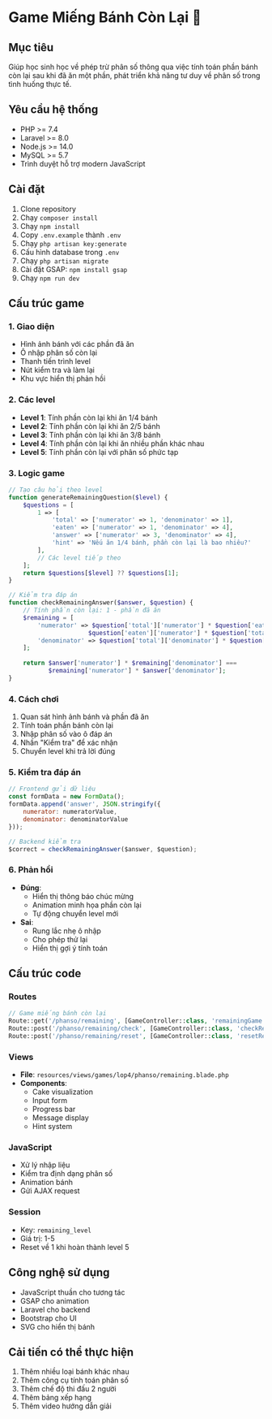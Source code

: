 # Game Miếng Bánh Còn Lại 🍰

## Mục tiêu
Giúp học sinh học về phép trừ phân số thông qua việc tính toán phần bánh còn lại sau khi đã ăn một phần, phát triển khả năng tư duy về phân số trong tình huống thực tế.

## Yêu cầu hệ thống
- PHP >= 7.4
- Laravel >= 8.0
- Node.js >= 14.0
- MySQL >= 5.7
- Trình duyệt hỗ trợ modern JavaScript

## Cài đặt
1. Clone repository
2. Chạy `composer install`
3. Chạy `npm install`
4. Copy `.env.example` thành `.env`
5. Chạy `php artisan key:generate`
6. Cấu hình database trong `.env`
7. Chạy `php artisan migrate`
8. Cài đặt GSAP: `npm install gsap`
9. Chạy `npm run dev`

## Cấu trúc game

### 1. Giao diện
- Hình ảnh bánh với các phần đã ăn
- Ô nhập phân số còn lại
- Thanh tiến trình level
- Nút kiểm tra và làm lại
- Khu vực hiển thị phản hồi

### 2. Các level
- **Level 1**: Tính phần còn lại khi ăn 1/4 bánh
- **Level 2**: Tính phần còn lại khi ăn 2/5 bánh
- **Level 3**: Tính phần còn lại khi ăn 3/8 bánh
- **Level 4**: Tính phần còn lại khi ăn nhiều phần khác nhau
- **Level 5**: Tính phần còn lại với phân số phức tạp

### 3. Logic game
```php
// Tạo câu hỏi theo level
function generateRemainingQuestion($level) {
    $questions = [
        1 => [
            'total' => ['numerator' => 1, 'denominator' => 1],
            'eaten' => ['numerator' => 1, 'denominator' => 4],
            'answer' => ['numerator' => 3, 'denominator' => 4],
            'hint' => 'Nếu ăn 1/4 bánh, phần còn lại là bao nhiêu?'
        ],
        // Các level tiếp theo
    ];
    return $questions[$level] ?? $questions[1];
}

// Kiểm tra đáp án
function checkRemainingAnswer($answer, $question) {
    // Tính phần còn lại: 1 - phần đã ăn
    $remaining = [
        'numerator' => $question['total']['numerator'] * $question['eaten']['denominator'] - 
                      $question['eaten']['numerator'] * $question['total']['denominator'],
        'denominator' => $question['total']['denominator'] * $question['eaten']['denominator']
    ];
    
    return $answer['numerator'] * $remaining['denominator'] === 
           $remaining['numerator'] * $answer['denominator'];
}
```

### 4. Cách chơi
1. Quan sát hình ảnh bánh và phần đã ăn
2. Tính toán phần bánh còn lại
3. Nhập phân số vào ô đáp án
4. Nhấn "Kiểm tra" để xác nhận
5. Chuyển level khi trả lời đúng

### 5. Kiểm tra đáp án
```javascript
// Frontend gửi dữ liệu
const formData = new FormData();
formData.append('answer', JSON.stringify({
    numerator: numeratorValue,
    denominator: denominatorValue
}));

// Backend kiểm tra
$correct = checkRemainingAnswer($answer, $question);
```

### 6. Phản hồi
- **Đúng**: 
  - Hiển thị thông báo chúc mừng
  - Animation minh họa phần còn lại
  - Tự động chuyển level mới
- **Sai**: 
  - Rung lắc nhẹ ô nhập
  - Cho phép thử lại
  - Hiển thị gợi ý tính toán

## Cấu trúc code

### Routes
```php
// Game miếng bánh còn lại
Route::get('/phanso/remaining', [GameController::class, 'remainingGame']);
Route::post('/phanso/remaining/check', [GameController::class, 'checkRemainingAnswer']);
Route::post('/phanso/remaining/reset', [GameController::class, 'resetRemainingGame']);
```

### Views
- **File**: `resources/views/games/lop4/phanso/remaining.blade.php`
- **Components**:
  - Cake visualization
  - Input form
  - Progress bar
  - Message display
  - Hint system

### JavaScript
- Xử lý nhập liệu
- Kiểm tra định dạng phân số
- Animation bánh
- Gửi AJAX request

### Session
- Key: `remaining_level`
- Giá trị: 1-5
- Reset về 1 khi hoàn thành level 5

## Công nghệ sử dụng
- JavaScript thuần cho tương tác
- GSAP cho animation
- Laravel cho backend
- Bootstrap cho UI
- SVG cho hiển thị bánh

## Cải tiến có thể thực hiện
1. Thêm nhiều loại bánh khác nhau
2. Thêm công cụ tính toán phân số
3. Thêm chế độ thi đấu 2 người
4. Thêm bảng xếp hạng
5. Thêm video hướng dẫn giải
``` 